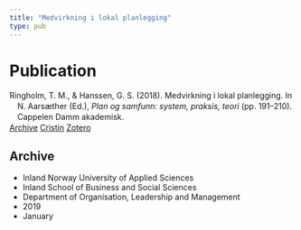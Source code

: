 ```yaml
---
title: "Medvirkning i lokal planlegging"
type: pub
---
```

<h1>Publication</h1>
<article id="csl-bib-container-7C5RP76C" class="csl-bib-container">
  <div class="csl-bib-body" style="line-height: 1.35; padding-left: 1em; text-indent:-1em;">
  <div class="csl-entry">Ringholm, T. M., &amp; Hanssen, G. S. (2018). Medvirkning i lokal planlegging. In N. Aars&#xE6;ther (Ed.), <i>Plan og samfunn: system, praksis, teori</i> (pp. 191&#x2013;210). Cappelen Damm akademisk.</div>
</div>
  <div class="csl-bib-buttons">
    <a href="#taxonomy-article-7C5RP76C" class="csl-bib-button">Archive</a>
    <a href="https://app.cristin.no/results/show.jsf?id=1658258" alt="Cristin URL" class="csl-bib-button">Cristin</a>
    <a href="http://zotero.org/groups/5022929/items/7C5RP76C" alt="Zotero URL" class="csl-bib-button">Zotero</a>
  </div>
  <div id="csl-bib-meta-container-7C5RP76C"></div>
</article>
<div id="csl-bib-meta-7C5RP76C" class="csl-bib-meta">
  <article id="taxonomy-article-7C5RP76C" class="taxonomy-article">
    <h1>Archive</h1>
    <ul>
      <li>Inland Norway University of Applied Sciences</li>
      <li>Inland School of Business and Social Sciences</li>
      <li>Department of Organisation, Leadership and Management</li>
      <li>2019</li>
      <li>January</li>
    </ul>
  </article>
</div>

